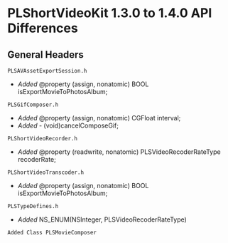 # PLShortVideoKit 1.3.0 to 1.4.0 API Differences

## General Headers

```
PLSAVAssetExportSession.h
```

- *Added* @property (assign, nonatomic) BOOL isExportMovieToPhotosAlbum;


```
PLSGifComposer.h
```

- *Added* @property (assign, nonatomic) CGFloat interval;
- *Added* - (void)cancelComposeGif;


```
PLShortVideoRecorder.h
```

- *Added* @property (readwrite, nonatomic) PLSVideoRecoderRateType recoderRate;


```
PLShortVideoTranscoder.h
```

- *Added* @property (assign, nonatomic) BOOL isExportMovieToPhotosAlbum;


```
PLSTypeDefines.h
```

- *Added* NS_ENUM(NSInteger, PLSVideoRecoderRateType)


```
Added Class PLSMovieComposer
```














